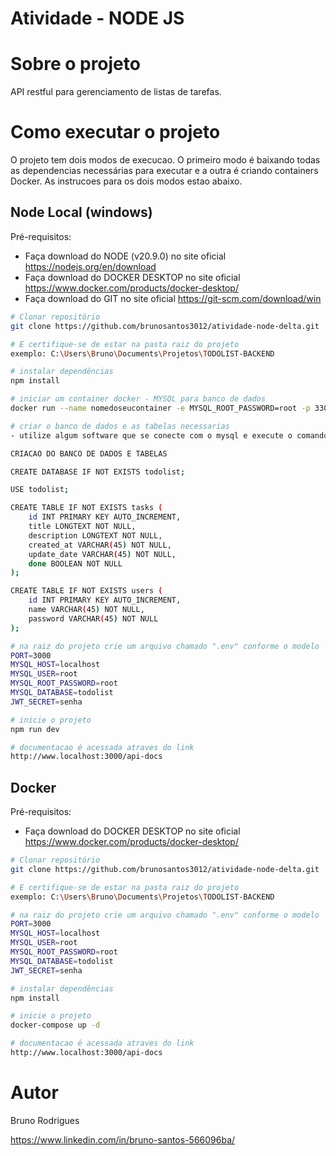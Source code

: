 # Atividade - NODE JS

# Sobre o projeto

API restful para gerenciamento de listas de tarefas.

# Como executar o projeto

O projeto tem dois modos de execucao. O primeiro modo é baixando todas as dependencias necessárias para executar e a outra é criando containers Docker. As instrucoes para os dois modos estao abaixo.

## Node Local (windows)
Pré-requisitos:
- Faça download do NODE (v20.9.0) no site oficial https://nodejs.org/en/download
- Faça download do DOCKER DESKTOP no site oficial https://www.docker.com/products/docker-desktop/
- Faça download do GIT no site oficial https://git-scm.com/download/win

```bash
# Clonar repositório
git clone https://github.com/brunosantos3012/atividade-node-delta.git

# E certifique-se de estar na pasta raiz do projeto
exemplo: C:\Users\Bruno\Documents\Projetos\TODOLIST-BACKEND
```

```bash
# instalar dependências
npm install

# iniciar um container docker - MYSQL para banco de dados
docker run --name nomedoseucontainer -e MYSQL_ROOT_PASSWORD=root -p 3306:3306 mysql:5.7 -d
```

```bash
# criar o banco de dados e as tabelas necessarias
- utilize algum software que se conecte com o mysql e execute o comando a baixo. Caso utilize o VSCODE, recomendo a extensao "Database Client"

CRIACAO DO BANCO DE DADOS E TABELAS

CREATE DATABASE IF NOT EXISTS todolist;

USE todolist;

CREATE TABLE IF NOT EXISTS tasks (
    id INT PRIMARY KEY AUTO_INCREMENT,
    title LONGTEXT NOT NULL,
    description LONGTEXT NOT NULL,
    created_at VARCHAR(45) NOT NULL,
    update_date VARCHAR(45) NOT NULL,
    done BOOLEAN NOT NULL
);

CREATE TABLE IF NOT EXISTS users (
    id INT PRIMARY KEY AUTO_INCREMENT,
    name VARCHAR(45) NOT NULL,
    password VARCHAR(45) NOT NULL
);
```

```bash
# na raiz do projeto crie um arquivo chamado ".env" conforme o modelo
PORT=3000
MYSQL_HOST=localhost
MYSQL_USER=root
MYSQL_ROOT_PASSWORD=root
MYSQL_DATABASE=todolist
JWT_SECRET=senha

# inicie o projeto
npm run dev
```

```bash
# documentacao é acessada atraves do link
http://www.localhost:3000/api-docs
```

## Docker
Pré-requisitos:
- Faça download do DOCKER DESKTOP no site oficial https://www.docker.com/products/docker-desktop/

```bash
# Clonar repositório
git clone https://github.com/brunosantos3012/atividade-node-delta.git

# E certifique-se de estar na pasta raiz do projeto
exemplo: C:\Users\Bruno\Documents\Projetos\TODOLIST-BACKEND
```

```bash
# na raiz do projeto crie um arquivo chamado ".env" conforme o modelo
PORT=3000
MYSQL_HOST=localhost
MYSQL_USER=root
MYSQL_ROOT_PASSWORD=root
MYSQL_DATABASE=todolist
JWT_SECRET=senha

# instalar dependências
npm install

# inicie o projeto
docker-compose up -d
```

```bash
# documentacao é acessada atraves do link
http://www.localhost:3000/api-docs
```

# Autor

Bruno Rodrigues

https://www.linkedin.com/in/bruno-santos-566096ba/